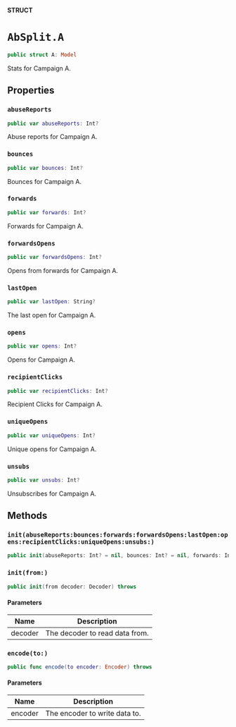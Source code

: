 **STRUCT**

# `AbSplit.A`

```swift
public struct A: Model
```

Stats for Campaign A.

## Properties
### `abuseReports`

```swift
public var abuseReports: Int?
```

Abuse reports for Campaign A.

### `bounces`

```swift
public var bounces: Int?
```

Bounces for Campaign A.

### `forwards`

```swift
public var forwards: Int?
```

Forwards for Campaign A.

### `forwardsOpens`

```swift
public var forwardsOpens: Int?
```

Opens from forwards for Campaign A.

### `lastOpen`

```swift
public var lastOpen: String?
```

The last open for Campaign A.

### `opens`

```swift
public var opens: Int?
```

Opens for Campaign A.

### `recipientClicks`

```swift
public var recipientClicks: Int?
```

Recipient Clicks for Campaign A.

### `uniqueOpens`

```swift
public var uniqueOpens: Int?
```

Unique opens for Campaign A.

### `unsubs`

```swift
public var unsubs: Int?
```

Unsubscribes for Campaign A.

## Methods
### `init(abuseReports:bounces:forwards:forwardsOpens:lastOpen:opens:recipientClicks:uniqueOpens:unsubs:)`

```swift
public init(abuseReports: Int? = nil, bounces: Int? = nil, forwards: Int? = nil, forwardsOpens: Int? = nil, lastOpen: String? = nil, opens: Int? = nil, recipientClicks: Int? = nil, uniqueOpens: Int? = nil, unsubs: Int? = nil)
```

### `init(from:)`

```swift
public init(from decoder: Decoder) throws
```

#### Parameters

| Name | Description |
| ---- | ----------- |
| decoder | The decoder to read data from. |

### `encode(to:)`

```swift
public func encode(to encoder: Encoder) throws
```

#### Parameters

| Name | Description |
| ---- | ----------- |
| encoder | The encoder to write data to. |
